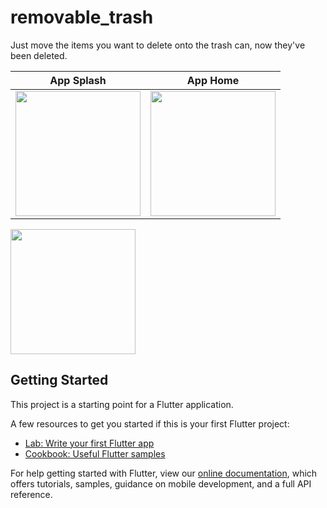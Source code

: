 # removable_trash

Just move the items you want to delete onto the trash can, now they've been deleted.


|              App Splash              |             App Home                 |
| :----------------------------------: | :----------------------------------: | 
| <a  target="_blank"><img src="https://user-images.githubusercontent.com/37551474/118799239-297c6700-b8a7-11eb-8802-b48606d7c759.gif" width="200"></a> | <a  target="_blank"><img src="https://user-images.githubusercontent.com/37551474/118810034-0e642400-b8b4-11eb-9cdf-e0400c8e3895.gif" width="200"></a>


<a  target="_blank"><img src="https://user-images.githubusercontent.com/37551474/118813045-6c463b00-b8b7-11eb-92d0-422c61c540c8.gif" width="200"></a>





## Getting Started

This project is a starting point for a Flutter application.

A few resources to get you started if this is your first Flutter project:

- [Lab: Write your first Flutter app](https://flutter.dev/docs/get-started/codelab)
- [Cookbook: Useful Flutter samples](https://flutter.dev/docs/cookbook)

For help getting started with Flutter, view our
[online documentation](https://flutter.dev/docs), which offers tutorials,
samples, guidance on mobile development, and a full API reference.
